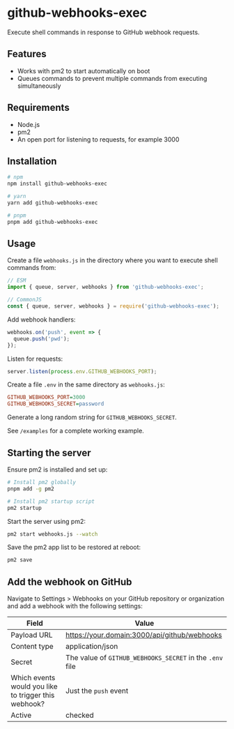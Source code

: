 # github-webhooks-exec

Execute shell commands in response to GitHub webhook requests.

## Features

- Works with pm2 to start automatically on boot
- Queues commands to prevent multiple commands from executing simultaneously

## Requirements

- Node.js
- pm2
- An open port for listening to requests, for example 3000

## Installation

```bash
# npm
npm install github-webhooks-exec

# yarn
yarn add github-webhooks-exec

# pnpm
pnpm add github-webhooks-exec
```

## Usage

Create a file `webhooks.js` in the directory where you want to execute shell commands from:

```js
// ESM
import { queue, server, webhooks } from 'github-webhooks-exec';

// CommonJS
const { queue, server, webhooks } = require('github-webhooks-exec');
```

Add webhook handlers:

```js
webhooks.on('push', event => {
  queue.push('pwd');
});
```

Listen for requests:

```js
server.listen(process.env.GITHUB_WEBHOOKS_PORT);
```

Create a file `.env` in the same directory as `webhooks.js`:

```ini
GITHUB_WEBHOOKS_PORT=3000
GITHUB_WEBHOOKS_SECRET=password
```

Generate a long random string for `GITHUB_WEBHOOKS_SECRET`.

See `/examples` for a complete working example.

## Starting the server

Ensure pm2 is installed and set up:

```bash
# Install pm2 globally
pnpm add -g pm2

# Install pm2 startup script
pm2 startup
```

Start the server using pm2:

```bash
pm2 start webhooks.js --watch
```

Save the pm2 app list to be restored at reboot:

```bash
pm2 save
```

## Add the webhook on GitHub

Navigate to Settings > Webhooks on your GitHub repository or organization and add a webhook with the following settings:

| Field | Value |
| --- | --- |
| Payload URL | https://your.domain:3000/api/github/webhooks |
| Content type | application/json |
| Secret | The value of `GITHUB_WEBHOOKS_SECRET` in the `.env` file |
| Which events would you like to trigger this webhook? | Just the `push` event |
| Active | checked |
